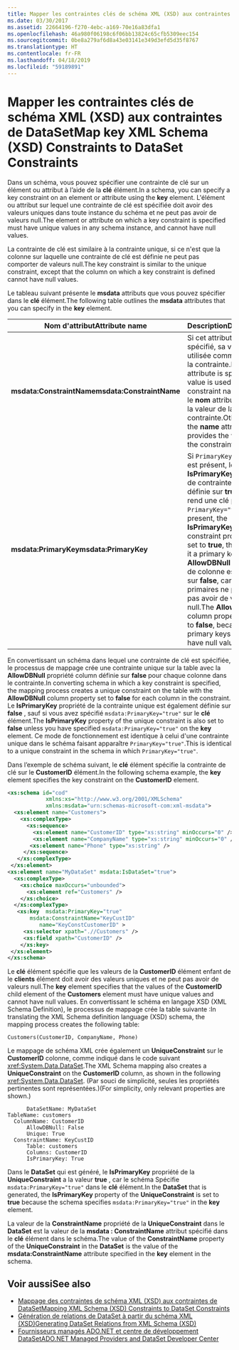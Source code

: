```yaml
---
title: Mapper les contraintes clés de schéma XML (XSD) aux contraintes de DataSet
ms.date: 03/30/2017
ms.assetid: 22664196-f270-4ebc-a169-70e16a83dfa1
ms.openlocfilehash: 46a980f06198c6f06bb13824c65cfb5309eec154
ms.sourcegitcommit: 0be8a279af6d8a43e03141e349d3efd5d35f8767
ms.translationtype: HT
ms.contentlocale: fr-FR
ms.lasthandoff: 04/18/2019
ms.locfileid: "59189891"
---
```

# <a name="map-key-xml-schema-xsd-constraints-to-dataset-constraints"></a><span data-ttu-id="d1f8a-102">Mapper les contraintes clés de schéma XML (XSD) aux contraintes de DataSet</span><span class="sxs-lookup"><span data-stu-id="d1f8a-102">Map key XML Schema (XSD) Constraints to DataSet Constraints</span></span>
<span data-ttu-id="d1f8a-103">Dans un schéma, vous pouvez spécifier une contrainte de clé sur un élément ou attribut à l’aide de la **clé** élément.</span><span class="sxs-lookup"><span data-stu-id="d1f8a-103">In a schema, you can specify a key constraint on an element or attribute using the **key** element.</span></span> <span data-ttu-id="d1f8a-104">L'élément ou attribut sur lequel une contrainte de clé est spécifiée doit avoir des valeurs uniques dans toute instance du schéma et ne peut pas avoir de valeurs null.</span><span class="sxs-lookup"><span data-stu-id="d1f8a-104">The element or attribute on which a key constraint is specified must have unique values in any schema instance, and cannot have null values.</span></span>  
  
 <span data-ttu-id="d1f8a-105">La contrainte de clé est similaire à la contrainte unique, si ce n'est que la colonne sur laquelle une contrainte de clé est définie ne peut pas comporter de valeurs null.</span><span class="sxs-lookup"><span data-stu-id="d1f8a-105">The key constraint is similar to the unique constraint, except that the column on which a key constraint is defined cannot have null values.</span></span>  
  
 <span data-ttu-id="d1f8a-106">Le tableau suivant présente le **msdata** attributs que vous pouvez spécifier dans le **clé** élément.</span><span class="sxs-lookup"><span data-stu-id="d1f8a-106">The following table outlines the **msdata** attributes that you can specify in the **key** element.</span></span>  
  
|<span data-ttu-id="d1f8a-107">Nom d'attribut</span><span class="sxs-lookup"><span data-stu-id="d1f8a-107">Attribute name</span></span>|<span data-ttu-id="d1f8a-108">Description</span><span class="sxs-lookup"><span data-stu-id="d1f8a-108">Description</span></span>|  
|--------------------|-----------------|  
|<span data-ttu-id="d1f8a-109">**msdata:ConstraintName**</span><span class="sxs-lookup"><span data-stu-id="d1f8a-109">**msdata:ConstraintName**</span></span>|<span data-ttu-id="d1f8a-110">Si cet attribut est spécifié, sa valeur est utilisée comme nom de la contrainte.</span><span class="sxs-lookup"><span data-stu-id="d1f8a-110">If this attribute is specified, its value is used as the constraint name.</span></span> <span data-ttu-id="d1f8a-111">Sinon, le **nom** attribut fournit la valeur de la contrainte.</span><span class="sxs-lookup"><span data-stu-id="d1f8a-111">Otherwise, the **name** attribute provides the value of the constraint name.</span></span>|  
|<span data-ttu-id="d1f8a-112">**msdata:PrimaryKey**</span><span class="sxs-lookup"><span data-stu-id="d1f8a-112">**msdata:PrimaryKey**</span></span>|<span data-ttu-id="d1f8a-113">Si `PrimaryKey="true"` est présent, le **IsPrimaryKey** propriété de contrainte est définie sur **true**, ce qui rend une clé primaire.</span><span class="sxs-lookup"><span data-stu-id="d1f8a-113">If `PrimaryKey="true"` is present, the **IsPrimaryKey** constraint property is set to **true**, thus making it a primary key.</span></span> <span data-ttu-id="d1f8a-114">Le **AllowDBNull** propriété de colonne est définie sur **false**, car les clés primaires ne peuvent pas avoir de valeurs null.</span><span class="sxs-lookup"><span data-stu-id="d1f8a-114">The **AllowDBNull** column property is set to **false**, because primary keys cannot have null values.</span></span>|  
  
 <span data-ttu-id="d1f8a-115">En convertissant un schéma dans lequel une contrainte de clé est spécifiée, le processus de mappage crée une contrainte unique sur la table avec la **AllowDBNull** propriété column définie sur **false** pour chaque colonne dans le contrainte.</span><span class="sxs-lookup"><span data-stu-id="d1f8a-115">In converting schema in which a key constraint is specified, the mapping process creates a unique constraint on the table with the **AllowDBNull** column property set to **false** for each column in the constraint.</span></span> <span data-ttu-id="d1f8a-116">Le **IsPrimaryKey** propriété de la contrainte unique est également définie sur **false** , sauf si vous avez spécifié `msdata:PrimaryKey="true"` sur le **clé** élément.</span><span class="sxs-lookup"><span data-stu-id="d1f8a-116">The **IsPrimaryKey** property of the unique constraint is also set to **false** unless you have specified `msdata:PrimaryKey="true"` on the **key** element.</span></span> <span data-ttu-id="d1f8a-117">Ce mode de fonctionnement est identique à celui d'une contrainte unique dans le schéma faisant apparaître `PrimaryKey="true"`.</span><span class="sxs-lookup"><span data-stu-id="d1f8a-117">This is identical to a unique constraint in the schema in which `PrimaryKey="true"`.</span></span>  
  
 <span data-ttu-id="d1f8a-118">Dans l’exemple de schéma suivant, le **clé** élément spécifie la contrainte de clé sur le **CustomerID** élément.</span><span class="sxs-lookup"><span data-stu-id="d1f8a-118">In the following schema example, the **key** element specifies the key constraint on the **CustomerID** element.</span></span>  
  
```xml  
<xs:schema id="cod"  
            xmlns:xs="http://www.w3.org/2001/XMLSchema"   
            xmlns:msdata="urn:schemas-microsoft-com:xml-msdata">  
  <xs:element name="Customers">  
    <xs:complexType>  
      <xs:sequence>  
        <xs:element name="CustomerID" type="xs:string" minOccurs="0" />  
        <xs:element name="CompanyName" type="xs:string" minOccurs="0" />  
       <xs:element name="Phone" type="xs:string" />  
     </xs:sequence>  
   </xs:complexType>  
 </xs:element>  
<xs:element name="MyDataSet" msdata:IsDataSet="true">  
  <xs:complexType>  
    <xs:choice maxOccurs="unbounded">  
      <xs:element ref="Customers" />  
    </xs:choice>  
  </xs:complexType>  
   <xs:key  msdata:PrimaryKey="true"  
       msdata:ConstraintName="KeyCustID"  
          name="KeyConstCustomerID" >  
     <xs:selector xpath=".//Customers" />  
     <xs:field xpath="CustomerID" />  
    </xs:key>  
 </xs:element>  
</xs:schema>   
```  
  
 <span data-ttu-id="d1f8a-119">Le **clé** élément spécifie que les valeurs de la **CustomerID** élément enfant de le **clients** élément doit avoir des valeurs uniques et ne peut pas avoir de valeurs null.</span><span class="sxs-lookup"><span data-stu-id="d1f8a-119">The **key** element specifies that the values of the **CustomerID** child element of the **Customers** element must have unique values and cannot have null values.</span></span> <span data-ttu-id="d1f8a-120">En convertissant le schéma en langage XSD (XML Schema Definition), le processus de mappage crée la table suivante :</span><span class="sxs-lookup"><span data-stu-id="d1f8a-120">In translating the XML Schema definition language (XSD) schema, the mapping process creates the following table:</span></span>  
  
```  
Customers(CustomerID, CompanyName, Phone)  
```  
  
 <span data-ttu-id="d1f8a-121">Le mappage de schéma XML crée également un **UniqueConstraint** sur le **CustomerID** colonne, comme indiqué dans le code suivant <xref:System.Data.DataSet>.</span><span class="sxs-lookup"><span data-stu-id="d1f8a-121">The XML Schema mapping also creates a **UniqueConstraint** on the **CustomerID** column, as shown in the following <xref:System.Data.DataSet>.</span></span> <span data-ttu-id="d1f8a-122">(Par souci de simplicité, seules les propriétés pertinentes sont représentées.)</span><span class="sxs-lookup"><span data-stu-id="d1f8a-122">(For simplicity, only relevant properties are shown.)</span></span>  
  
```  
      DataSetName: MyDataSet  
TableName: customers  
  ColumnName: CustomerID  
      AllowDBNull: False  
      Unique: True  
  ConstraintName: KeyCustID  
      Table: customers  
      Columns: CustomerID   
      IsPrimaryKey: True  
```  
  
 <span data-ttu-id="d1f8a-123">Dans le **DataSet** qui est généré, le **IsPrimaryKey** propriété de la **UniqueConstraint** a la valeur **true** , car le schéma Spécifie `msdata:PrimaryKey="true"` dans le **clé** élément.</span><span class="sxs-lookup"><span data-stu-id="d1f8a-123">In the **DataSet** that is generated, the **IsPrimaryKey** property of the **UniqueConstraint** is set to **true** because the schema specifies `msdata:PrimaryKey="true"` in the **key** element.</span></span>  
  
 <span data-ttu-id="d1f8a-124">La valeur de la **ConstraintName** propriété de la **UniqueConstraint** dans le **DataSet** est la valeur de la **msdata : ConstraintName** attribut spécifié dans le **clé** élément dans le schéma.</span><span class="sxs-lookup"><span data-stu-id="d1f8a-124">The value of the **ConstraintName** property of the **UniqueConstraint** in the **DataSet** is the value of the **msdata:ConstraintName** attribute specified in the **key** element in the schema.</span></span>  
  
## <a name="see-also"></a><span data-ttu-id="d1f8a-125">Voir aussi</span><span class="sxs-lookup"><span data-stu-id="d1f8a-125">See also</span></span>

- [<span data-ttu-id="d1f8a-126">Mappage des contraintes de schéma XML (XSD) aux contraintes de DataSet</span><span class="sxs-lookup"><span data-stu-id="d1f8a-126">Mapping XML Schema (XSD) Constraints to DataSet Constraints</span></span>](../../../../../docs/framework/data/adonet/dataset-datatable-dataview/mapping-xml-schema-xsd-constraints-to-dataset-constraints.md)
- [<span data-ttu-id="d1f8a-127">Génération de relations de DataSet à partir du schéma XML (XSD)</span><span class="sxs-lookup"><span data-stu-id="d1f8a-127">Generating DataSet Relations from XML Schema (XSD)</span></span>](../../../../../docs/framework/data/adonet/dataset-datatable-dataview/generating-dataset-relations-from-xml-schema-xsd.md)
- [<span data-ttu-id="d1f8a-128">Fournisseurs managés ADO.NET et centre de développement DataSet</span><span class="sxs-lookup"><span data-stu-id="d1f8a-128">ADO.NET Managed Providers and DataSet Developer Center</span></span>](https://go.microsoft.com/fwlink/?LinkId=217917)
